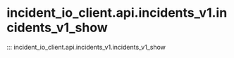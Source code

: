 # incident_io_client.api.incidents_v1.incidents_v1_show

::: incident_io_client.api.incidents_v1.incidents_v1_show